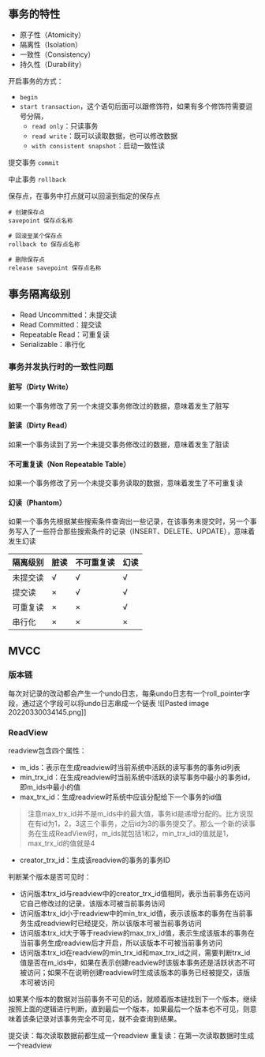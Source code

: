 ## 事务的特性
- 原子性（Atomicity）
- 隔离性（Isolation）
- 一致性（Consistency）
- 持久性（Durability）


开启事务的方式：
- `begin`
- `start transaction`，这个语句后面可以跟修饰符，如果有多个修饰符需要逗号分隔，
	- `read only`：只读事务
	- `read write`：既可以读取数据，也可以修改数据
	- `with consistent snapshot`：启动一致性读

提交事务 `commit`

中止事务 `rollback`

保存点，在事务中打点就可以回滚到指定的保存点
```mysql
# 创建保存点
savepoint 保存点名称

# 回滚至某个保存点
rollback to 保存点名称

# 删除保存点
release savepoint 保存点名称
```

## 事务隔离级别
- Read Uncommitted：未提交读
- Read Committed：提交读
- Repeatable Read：可重复读
- Serializable：串行化

### 事务并发执行时的一致性问题
#### 脏写（Dirty Write）
如果一个事务修改了另一个未提交事务修改过的数据，意味着发生了脏写
#### 脏读（Dirty Read）
如果一个事务读到了另一个未提交事务修改过的数据，意味着发生了脏读
#### 不可重复读（Non Repeatable Table）
如果一个事务修改了另一个未提交事务读取的数据，意味着发生了不可重复读
#### 幻读（Phantom）
如果一个事务先根据某些搜索条件查询出一些记录，在该事务未提交时，另一个事务写入了一些符合那些搜索条件的记录（INSERT、DELETE、UPDATE），意味着发生幻读

| 隔离级别 | 脏读 | 不可重复读 | 幻读 |
| -------- | ---- | ---------- | ---- |
| 未提交读 | √    | √          | √    |
| 提交读   | ×    | √          | √    |
| 可重复读 | ×    | ×          | √    |
| 串行化   | ×    | ×          | ×    | 


## MVCC
### 版本链
每次对记录的改动都会产生一个undo日志，每条undo日志有一个roll_pointer字段，通过这个字段可以将undo日志串成一个链表
![[Pasted image 20220330034145.png]]

### ReadView
readview包含四个属性：
- m_ids：表示在生成readview时当前系统中活跃的读写事务的事务id列表
- min_trx_id：在生成readview时当前系统中活跃的读写事务中最小的事务id，即m_ids中最小的值
- max_trx_id：生成readview时系统中应该分配给下一个事务的id值
> 注意max_trx_id并不是m_ids中的最大值，事务id是递增分配的。比方说现在有id为1，2，3这三个事务，之后id为3的事务提交了。那么一个新的读事务在生成ReadView时，m_ids就包括1和2，min_trx_id的值就是1，max_trx_id的值就是4
- creator_trx_id：生成该readview的事务的事务ID

判断某个版本是否可见时：
- 访问版本trx_id与readview中的creator_trx_id值相同，表示当前事务在访问它自己修改过的记录，该版本可被当前事务访问
- 访问版本trx_id小于readview中的min_trx_id值，表示该版本的事务在当前事务生成readview时已经提交，所以该版本可被当前事务访问
- 访问版本trx_id大于等于readview的max_trx_id值，表示生成该版本的事务在当前事务生成readview后才开启，所以该版本不可被当前事务访问
- 访问版本trx_id在readview的min_trx_id和max_trx_id之间，需要判断trx_id值是否在m_ids中，如果在表示创建readview时该版本事务还是活跃状态不可被访问；如果不在说明创建readview时生成该版本的事务已经被提交，该版本可被访问

如果某个版本的数据对当前事务不可见的话，就顺着版本链找到下一个版本，继续按照上面的逻辑进行判断，直到最后一个版本，如果最后一个版本也不可见，则意味着该条记录对该事务完全不可见，就不会查询到结果。

提交读：每次读取数据前都生成一个readview
重复读：在第一次读取数据时生成一个readview